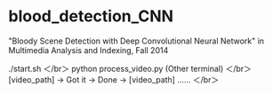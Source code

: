 # blood_detection_CNN
"Bloody Scene Detection with Deep Convolutional Neural Network" in Multimedia Analysis and Indexing, Fall 2014

./start.sh ＜/br＞
python process_video.py (Other terminal) ＜/br＞
[video_path] -> Got it -> Done -> [video_path] ...... ＜/br＞
